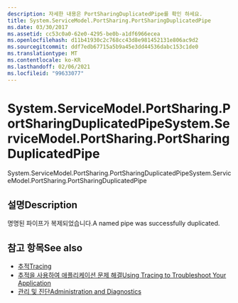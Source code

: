 ```yaml
---
description: 자세한 내용은 PortSharingDuplicatedPipe를 확인 하세요.
title: System.ServiceModel.PortSharing.PortSharingDuplicatedPipe
ms.date: 03/30/2017
ms.assetid: cc53c0a0-62e0-4295-be0b-a1df6966ecea
ms.openlocfilehash: d11b41930c2c768cc43d8e981452131e806ac9d2
ms.sourcegitcommit: ddf7edb67715a5b9a45e3dd44536dabc153c1de0
ms.translationtype: MT
ms.contentlocale: ko-KR
ms.lasthandoff: 02/06/2021
ms.locfileid: "99633077"
---
```

# <a name="systemservicemodelportsharingportsharingduplicatedpipe"></a><span data-ttu-id="a6e1c-103">System.ServiceModel.PortSharing.PortSharingDuplicatedPipe</span><span class="sxs-lookup"><span data-stu-id="a6e1c-103">System.ServiceModel.PortSharing.PortSharingDuplicatedPipe</span></span>

<span data-ttu-id="a6e1c-104">System.ServiceModel.PortSharing.PortSharingDuplicatedPipe</span><span class="sxs-lookup"><span data-stu-id="a6e1c-104">System.ServiceModel.PortSharing.PortSharingDuplicatedPipe</span></span>  
  
## <a name="description"></a><span data-ttu-id="a6e1c-105">설명</span><span class="sxs-lookup"><span data-stu-id="a6e1c-105">Description</span></span>  

 <span data-ttu-id="a6e1c-106">명명된 파이프가 복제되었습니다.</span><span class="sxs-lookup"><span data-stu-id="a6e1c-106">A named pipe was successfully duplicated.</span></span>  
  
## <a name="see-also"></a><span data-ttu-id="a6e1c-107">참고 항목</span><span class="sxs-lookup"><span data-stu-id="a6e1c-107">See also</span></span>

- [<span data-ttu-id="a6e1c-108">추적</span><span class="sxs-lookup"><span data-stu-id="a6e1c-108">Tracing</span></span>](index.md)
- [<span data-ttu-id="a6e1c-109">추적을 사용하여 애플리케이션 문제 해결</span><span class="sxs-lookup"><span data-stu-id="a6e1c-109">Using Tracing to Troubleshoot Your Application</span></span>](using-tracing-to-troubleshoot-your-application.md)
- [<span data-ttu-id="a6e1c-110">관리 및 진단</span><span class="sxs-lookup"><span data-stu-id="a6e1c-110">Administration and Diagnostics</span></span>](../index.md)
